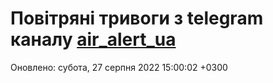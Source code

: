 # Повітряні тривоги з telegram каналу [air_alert_ua](https://t.me/air_alert_ua)

Оновлено:
субота, 27 серпня 2022 15:00:02 +0300
